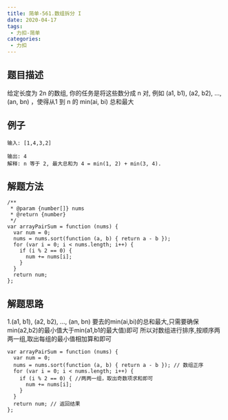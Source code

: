 ```yaml
---
title: 简单-561.数组拆分 I
date: 2020-04-17
tags:
 - 力扣-简单
categories: 
 - 力扣
---
```

## 题目描述
给定长度为 2n 的数组, 你的任务是将这些数分成 n 对, 例如 (a1, b1), (a2, b2), ..., (an, bn) ，使得从1 到 n 的 min(ai, bi) 总和最大

## 例子
```
输入: [1,4,3,2]

输出: 4
解释: n 等于 2, 最大总和为 4 = min(1, 2) + min(3, 4).

```

## 解题方法

```
/**
 * @param {number[]} nums
 * @return {number}
 */
var arrayPairSum = function (nums) {
  var num = 0;
  nums = nums.sort(function (a, b) { return a - b });
  for (var i = 0; i < nums.length; i++) {
    if (i % 2 == 0) {
      num += nums[i];
    }
  }
  return num;
};
```
## 解题思路

1.(a1, b1), (a2, b2), ..., (an, bn) 要去的min(ai,bi)的总和最大,只需要确保min(a2,b2)的最小值大于min(a1,b1的最大值)即可
所以对数组进行排序,按顺序两两一组,取出每组的最小值相加算和即可
```
var arrayPairSum = function (nums) {
  var num = 0;
  nums = nums.sort(function (a, b) { return a - b }); // 数组正序
  for (var i = 0; i < nums.length; i++) {
    if (i % 2 == 0) { //两两一组，取出奇数项求和即可
      num += nums[i];
    }
  }
  return num; // 返回结果
};
```
